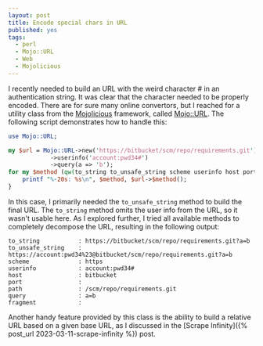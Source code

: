 ```yaml
---
layout: post
title: Encode special chars in URL
published: yes  
tags:
  - perl
  - Mojo::URL
  - Web
  - Mojolicious
---
```

I recently needed to build an URL with the weird character # in an authentication string. It was clear that the character needed to be properly encoded. There are for sure many online convertors, but I reached for a utility class from the [Mojolicious][1] framework, called [Mojo::URL][2]. The following script demonstrates how to handle this:

```perl
use Mojo::URL;

my $url = Mojo::URL->new('https://bitbucket/scm/repo/requirements.git')
            ->userinfo('account:pwd34#')
            ->query(a => 'b');
for my $method (qw(to_string to_unsafe_string scheme userinfo host port path query fragment)) {
    printf "%-20s: %s\n", $method, $url->$method();
}
```

In this case, I primarily needed the `to_unsafe_string` method to build the final URL. The `to_string` method omits the user info from the URL, so it wasn't usable here. As I explored further, I tried all available methods to completely decompose the URL, resulting in the following output:

```
to_string           : https://bitbucket/scm/repo/requirements.git?a=b
to_unsafe_string    : https://account:pwd34%23@bitbucket/scm/repo/requirements.git?a=b
scheme              : https
userinfo            : account:pwd34#
host                : bitbucket
port                :
path                : /scm/repo/requirements.git
query               : a=b
fragment            :
```

Another handy feature provided by this class is the ability to build a relative URL based on a given base URL, as I discussed in the [Scrape Infinity]({% post_url 2023-03-11-scrape-infinity %}) post.

[1]: https://mojolicious.io/
[2]: https://docs.mojolicious.org/Mojo/URL
